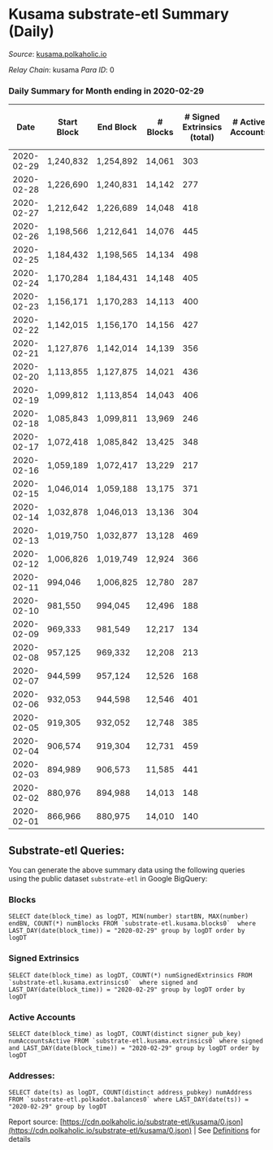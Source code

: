 # Kusama substrate-etl Summary (Daily)

_Source_: [kusama.polkaholic.io](https://kusama.polkaholic.io)

*Relay Chain*: kusama
*Para ID*: 0



### Daily Summary for Month ending in 2020-02-29


| Date | Start Block | End Block | # Blocks | # Signed Extrinsics (total) | # Active Accounts | # Passive | # New | # Addresses with Balances | # Events | # Transfers | # XCM Transfers In | # XCM Transfers Out |
| ---- | ----------- | --------- | -------- | --------------------------- | ----------------- | --------- | ----- | ------------------------- | -------- | ----------- | ------------------ | ------------------- |
| 2020-02-29 | 1,240,832 | 1,254,892 | 14,061  | 303 |  |  |  |  | 40,673 | 221 ($19,885,347.42) |   |   |
| 2020-02-28 | 1,226,690 | 1,240,831 | 14,142  | 277 |  |  |  |  | 40,707 | 172 ($11,110,886.81) |   |   |
| 2020-02-27 | 1,212,642 | 1,226,689 | 14,048  | 418 |  |  |  |  | 40,988 | 262 ($43,743,090.39) |   |   |
| 2020-02-26 | 1,198,566 | 1,212,641 | 14,076  | 445 |  |  |  |  | 41,124 | 306 ($53,975,589.70) |   |   |
| 2020-02-25 | 1,184,432 | 1,198,565 | 14,134  | 498 |  |  |  |  | 41,465 | 383 ($9,744,573.06) |   |   |
| 2020-02-24 | 1,170,284 | 1,184,431 | 14,148  | 405 |  |  |  |  | 41,047 | 246 ($40,411,343.64) |   |   |
| 2020-02-23 | 1,156,171 | 1,170,283 | 14,113  | 400 |  |  |  |  | 40,979 | 286 ($35,909,634.55) |   |   |
| 2020-02-22 | 1,142,015 | 1,156,170 | 14,156  | 427 |  |  |  |  | 41,317 | 308 ($50,185,460.85) |   |   |
| 2020-02-21 | 1,127,876 | 1,142,014 | 14,139  | 356 |  |  |  |  | 40,742 | 243 ($12,338,374.42) |   |   |
| 2020-02-20 | 1,113,855 | 1,127,875 | 14,021  | 436 |  |  |  |  | 40,756 | 247 ($26,115,504.33) |   |   |
| 2020-02-19 | 1,099,812 | 1,113,854 | 14,043  | 406 |  |  |  |  | 40,869 | 281 ($16,045,167.40) |   |   |
| 2020-02-18 | 1,085,843 | 1,099,811 | 13,969  | 246 |  |  |  |  | 39,938 | 157 ($7,728,406.47) |   |   |
| 2020-02-17 | 1,072,418 | 1,085,842 | 13,425  | 348 |  |  |  |  | 39,123 | 226 ($11,668,603.45) |   |   |
| 2020-02-16 | 1,059,189 | 1,072,417 | 13,229  | 217 |  |  |  |  | 37,997 | 102 ($2,030,542.85) |   |   |
| 2020-02-15 | 1,046,014 | 1,059,188 | 13,175  | 371 |  |  |  |  | 38,651 | 246 ($32,995,221.68) |   |   |
| 2020-02-14 | 1,032,878 | 1,046,013 | 13,136  | 304 |  |  |  |  | 38,132 | 140 ($42,146,504.42) |   |   |
| 2020-02-13 | 1,019,750 | 1,032,877 | 13,128  | 469 |  |  |  |  | 38,913 | 205 ($69,884,486.08) |   |   |
| 2020-02-12 | 1,006,826 | 1,019,749 | 12,924  | 366 |  |  |  |  | 38,087 | 209 ($265,424,807.76) |   |   |
| 2020-02-11 | 994,046 | 1,006,825 | 12,780  | 287 |  |  |  |  | 37,343 | 87 ($3,438,798.88) |   |   |
| 2020-02-10 | 981,550 | 994,045 | 12,496  | 188 |  |  |  |  | 36,528 | 57 ($813,048.77) |   |   |
| 2020-02-09 | 969,333 | 981,549 | 12,217  | 134 |  |  |  |  | 35,605 | 51 ($1,173,169.27) |   |   |
| 2020-02-08 | 957,125 | 969,332 | 12,208  | 213 |  |  |  |  | 35,889 | 90 ($12,037,454.44) |   |   |
| 2020-02-07 | 944,599 | 957,124 | 12,526  | 168 |  |  |  |  | 36,602 | 59 ($43,389,237.80) |   |   |
| 2020-02-06 | 932,053 | 944,598 | 12,546  | 401 |  |  |  |  | 37,793 | 203 ($2,077,752.78) |   |   |
| 2020-02-05 | 919,305 | 932,052 | 12,748  | 385 |  |  |  |  | 38,089 | 94 ($40,096,256.24) |   |   |
| 2020-02-04 | 906,574 | 919,304 | 12,731  | 459 |  |  |  |  | 36,589 | 84 ($1,384,521.33) |   |   |
| 2020-02-03 | 894,989 | 906,573 | 11,585  | 441 |  |  |  |  | 30,484 | 66 ($3,164,155.99) |   |   |
| 2020-02-02 | 880,976 | 894,988 | 14,013  | 148 |  |  |  |  | 40,649 | 53 ($9,876,242.28) |   |   |
| 2020-02-01 | 866,966 | 880,975 | 14,010  | 140 |  |  |  |  | 41,314 | 35 ($770,229.81) |   |   |

## Substrate-etl Queries:
You can generate the above summary data using the following queries using the public dataset `substrate-etl` in Google BigQuery:


### Blocks
```
SELECT date(block_time) as logDT, MIN(number) startBN, MAX(number) endBN, COUNT(*) numBlocks FROM `substrate-etl.kusama.blocks0`  where LAST_DAY(date(block_time)) = "2020-02-29" group by logDT order by logDT
```


### Signed Extrinsics
```
SELECT date(block_time) as logDT, COUNT(*) numSignedExtrinsics FROM `substrate-etl.kusama.extrinsics0`  where signed and LAST_DAY(date(block_time)) = "2020-02-29" group by logDT order by logDT
```


### Active Accounts
```
SELECT date(block_time) as logDT, COUNT(distinct signer_pub_key) numAccountsActive FROM `substrate-etl.kusama.extrinsics0` where signed and LAST_DAY(date(block_time)) = "2020-02-29" group by logDT order by logDT
```


### Addresses:
```
SELECT date(ts) as logDT, COUNT(distinct address_pubkey) numAddress FROM `substrate-etl.polkadot.balances0` where LAST_DAY(date(ts)) = "2020-02-29" group by logDT
```



Report source: [https://cdn.polkaholic.io/substrate-etl/kusama/0.json](https://cdn.polkaholic.io/substrate-etl/kusama/0.json) | See [Definitions](/DEFINITIONS.md) for details

